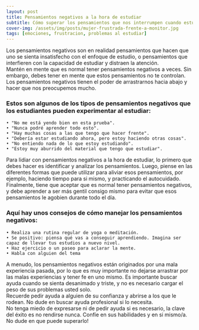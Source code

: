 ```yaml
---
layout: post
title: Pensamientos negativos a la hora de estudiar
subtitle: Cómo superar los pensamientos que nos interrumpen cuando estudiamos
cover-img: /assets/img/posts/mujer-frustrada-frente-a-monitor.jpg 
tags: [emociones, frustracion, problemas al estudiar]
---
```


Los pensamientos negativos son en realidad pensamientos que hacen que uno se sienta insatisfecho con el enfoque de estudio, o pensamientos que interfieren con la capacidad de estudiar y distraen la atención.  
Mantén en mente que es normal tener pensamientos negativos a veces. Sin embargo, debes tener en mente que estos pensamientos no te controlan.  
Los pensamientos negativos tienen el poder de arrastrarnos hacia abajo y hacer que nos preocupemos mucho.  
### Estos son algunos de los tipos de pensamientos negativos que los estudiantes pueden experimentar al estudiar:  
    • "No me está yendo bien en esta prueba".
    • "Nunca podré aprender todo esto".
    • "Hay muchas cosas a las que tengo que hacer frente".
    • "Debería estar estudiando ahora, pero estoy haciendo otras cosas".
    • "No entiendo nada de lo que estoy estudiando".
    • "Estoy muy aburrido del material que tengo que estudiar".
      
Para lidiar con pensamientos negativos a la hora de estudiar, lo primero que debes hacer es identificar y analizar los pensamientos. Luego, piense en las diferentes formas que puede utilizar para aliviar esos pensamientos, por ejemplo, haciendo tiempo para si mismo, y practicando el autocuidado.  
Finalmente, tiene que aceptar que es normal tener pensamientos negativos, y debe aprender a ser más gentil consigo mismo para evitar que esos pensamientos le agobien durante todo el día. 

### Aquí hay unos consejos de cómo manejar los pensamientos negativos:
    • Realiza una rutina regular de yoga o meditación.
    • Se positivo: piensa qué vas a conseguir aprendiendo. Imagina ser capaz de llevar tus estudios a nuevo nivel.
    • Haz ejercicio o un paseo para aclarar la mente.
    • Habla con alguien del tema 
    
A menudo, los pensamientos negativos están originados por una mala experiencia pasada, por lo que es muy importante no dejarse arrastrar por las malas experiencias y tener fe en uno mismo. Es importante buscar ayuda cuando se sienta desanimado y triste, y no es necesario cargar el peso de sus problemas usted solo.  
Recuerde pedir ayuda a alguien de su confianza y abrirse a los que le rodean. No dude en buscar ayuda profesional si lo necesita.   
No tenga miedo de expresarse ni de pedir ayuda si es necesario, la clave del éxito es no rendirse nunca. Confíe en sus habilidades y en si mismo/a. No dude en que puede superarlo!
